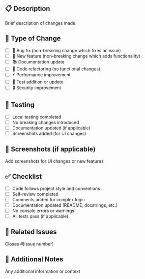 ## 📋 Description
Brief description of changes made

## 🎯 Type of Change
- [ ] 🐛 Bug fix (non-breaking change which fixes an issue)
- [ ] 🚀 New feature (non-breaking change which adds functionality)
- [ ] 📚 Documentation update
- [ ] 🔧 Code refactoring (no functional changes)
- [ ] ⚡ Performance improvement
- [ ] 🧪 Test addition or update
- [ ] 🔒 Security improvement

## 🧪 Testing
- [ ] Local testing completed
- [ ] No breaking changes introduced
- [ ] Documentation updated (if applicable)
- [ ] Screenshots added (for UI changes)

## 📸 Screenshots (if applicable)
Add screenshots for UI changes or new features

## ✅ Checklist
- [ ] Code follows project style and conventions
- [ ] Self-review completed
- [ ] Comments added for complex logic
- [ ] Documentation updated (README, docstrings, etc.)
- [ ] No console errors or warnings
- [ ] All tests pass (if applicable)

## 🔗 Related Issues
Closes #[issue number]

## 📝 Additional Notes
Any additional information or context
